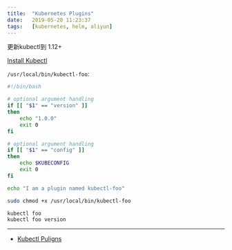 ```yaml
---
title:  "Kubernetes Plugins"
date:   2019-05-20 11:23:37
tags:   [kubernetes, helm, aliyun]
---
```



更新kubectl到 1.12+

[Install Kubectl](https://kubernetes.io/docs/tasks/tools/install-kubectl/#install-kubectl-on-macos)

`/usr/local/bin/kubectl-foo`:
```sh
#!/bin/bash

# optional argument handling
if [[ "$1" == "version" ]]
then
    echo "1.0.0"
    exit 0
fi

# optional argument handling
if [[ "$1" == "config" ]]
then
    echo $KUBECONFIG
    exit 0
fi

echo "I am a plugin named kubectl-foo"
```

```sh
sudo chmod +x /usr/local/bin/kubectl-foo
```

```
kubectl foo
kubectl foo version
```

---

- [Kubectl Puligns](https://kubernetes.io/docs/tasks/extend-kubectl/kubectl-plugins/)
